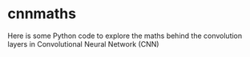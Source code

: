 # cnnmaths
Here is some Python code to explore the maths behind the convolution layers in Convolutional Neural Network (CNN)
